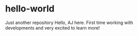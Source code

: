 # hello-world
Just another repository
Hello, AJ here. First time working with developments and very excited to learn more!
